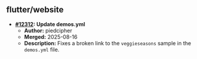 ## flutter/website

- **[#12312](https://github.com/flutter/website/pull/12312): Update demos.yml**
  - **Author:** piedcipher
  - **Merged:** 2025-08-16
  - **Description:** Fixes a broken link to the `veggieseasons` sample in the `demos.yml` file.
